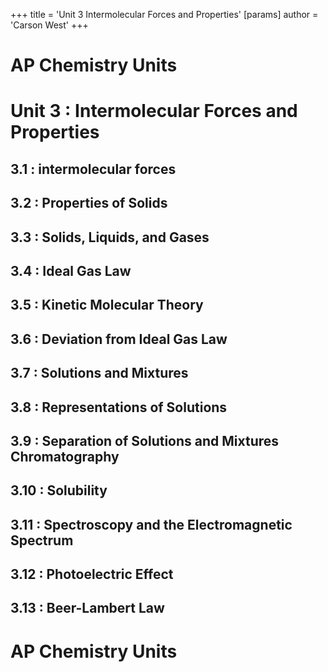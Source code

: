 +++
 title = 'Unit 3  Intermolecular Forces and Properties'
[params]
	author = 'Carson West'
+++
# AP Chemistry Units

# Unit 3 : Intermolecular Forces and Properties
## 3.1 : intermolecular forces
## 3.2 : Properties of Solids
## 3.3 : Solids, Liquids, and Gases
## 3.4 : Ideal Gas Law
## 3.5 : Kinetic Molecular Theory
## 3.6 : Deviation from Ideal Gas Law
## 3.7 : Solutions and Mixtures
## 3.8 : Representations of Solutions
## 3.9 : Separation of Solutions and Mixtures Chromatography
## 3.10 : Solubility
## 3.11 : Spectroscopy and the Electromagnetic Spectrum
## 3.12 : Photoelectric Effect
## 3.13 : Beer-Lambert Law

# AP Chemistry Units